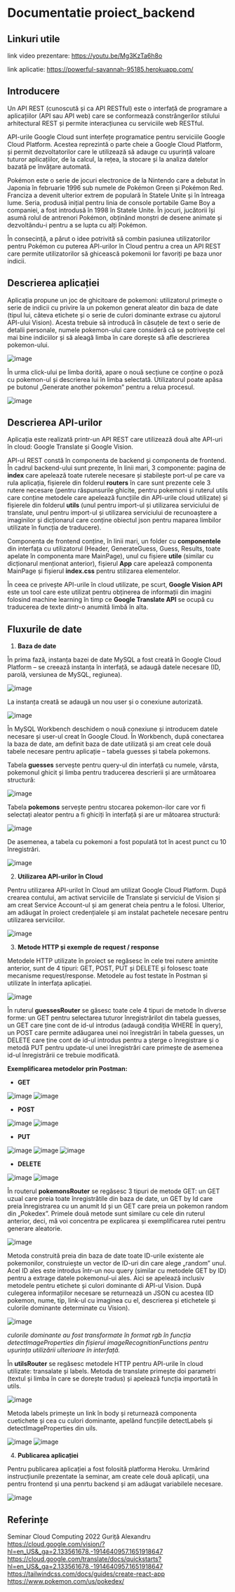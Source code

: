# Documentatie proiect_backend

## Linkuri utile

link video prezentare: https://youtu.be/Mg3KzTa6h8o

link aplicatie: https://powerful-savannah-95185.herokuapp.com/

## Introducere

Un API REST (cunoscută și ca API RESTful) este o interfață de programare a aplicațiilor (API sau API web) care se conformează constrângerilor stilului arhitectural REST și permite interacțiunea cu serviciile web RESTful.

API-urile Google Cloud sunt interfețe programatice pentru serviciile Google Cloud Platform. Acestea reprezintă o parte cheie a Google Cloud Platform, și permit dezvoltatorilor care le utilizează să adauge cu ușurință valoare tuturor aplicațiilor, de la calcul, la rețea, la stocare și la analiza datelor bazată pe învățare automată.

Pokémon este o serie de jocuri electronice de la Nintendo care a debutat în Japonia în februarie 1996 sub numele de Pokémon Green și Pokémon Red. Franciza a devenit ulterior extrem de populară în Statele Unite și în întreaga lume. Seria, produsă inițial pentru linia de console portabile Game Boy a companiei, a fost introdusă în 1998 în Statele Unite. În jocuri, jucătorii își asumă rolul de antrenori Pokémon, obținând monștri de desene animate și dezvoltându-i pentru a se lupta cu alți Pokémon. 

În consecință, a părut o idee potrivită să combin pasiunea utilizatorilor pentru Pokémon cu puterea API-urilor în Cloud pentru a crea un API REST care permite utilizatorilor să ghicească pokemonii lor favoriți pe baza unor indicii.

## Descrierea aplicației

Aplicația propune un joc de ghicitoare de pokemoni: utilizatorul primește o serie de indicii cu privire la un pokemon generat aleator din baza de date (tipul lui, câteva etichete și o serie de culori dominante extrase cu ajutorul API-ului Vision). Acesta trebuie să introducă în căsuțele de text o serie de detalii personale, numele pokemon-ului care consideră că se potrivește cel mai bine indiciilor și să aleagă limba în care dorește să afle descrierea pokemon-ului.

![image](https://user-images.githubusercontent.com/100942603/168465736-b9e2a3e3-53cc-408b-95cd-73533cb8c5ea.png)

În urma click-ului pe limba dorită, apare o nouă secțiune ce conține o poză cu pokemon-ul și descrierea lui în limba selectată. Utilizatorul poate apăsa pe butonul „Generate another pokemon” pentru a relua procesul. 

![image](https://user-images.githubusercontent.com/100942603/168465773-2f875e5b-b808-4b90-ac58-aea42f163741.png)

## Descrierea API-urilor

Aplicația este realizată printr-un API REST care utilizează două alte API-uri în cloud: Google Translate și Google Vision. 

API-ul REST constă în componenta de backend și componenta de frontend. În cadrul backend-ului sunt prezente, în linii mari, 3 componente: pagina de **index** care apelează toate ruterele necesare și stabilește port-ul pe care va rula aplicația, fișierele din folderul **routers** în care sunt prezente cele 3 rutere necesare (pentru răspunsurile ghicite, pentru pokemoni și ruterul utils care conține metodele care apelează funcțiile din API-urile cloud utilizate) și fișierele din folderul **utils** (unul pentru import-ul și utilizarea serviciului de translate, unul pentru import-ul și utilizarea serviciului de recunoaștere a imaginilor și dicționarul care conține obiectul json pentru maparea limbilor utilizate în funcția de traducere). 

Componenta de frontend conține, în linii mari, un folder cu **componentele** din interfața cu utilizatorul (Header, GenerateGuess, Guess, Results, toate apelate în componenta mare MainPage), unul cu fișiere **utile** (similar cu dicționarul menționat anterior), fișierul **App** care apelează componenta MainPage și fișierul **index.css** pentru stilizarea elementelor. 

În ceea ce privește API-urile în cloud utilizate, pe scurt, **Google Vision API** este un tool care este utilizat pentru obținerea de informații din imagini folosind machine learning în timp ce **Google Translate API** se ocupă cu traducerea de texte dintr-o anumită limbă în alta.

## Fluxurile de date

1. **Baza de date**

În prima fază, instanța bazei de date MySQL a fost creată în Google Cloud Platform – se creează instanța în interfață, se adaugă datele necesare (ID, parolă, versiunea de MySQL, regiunea).

![image](https://user-images.githubusercontent.com/100942603/168465929-7d49721b-fb8a-47ed-8bbf-154f4c22504b.png)

La instanța creată se adaugă un nou user și o conexiune autorizată.

![image](https://user-images.githubusercontent.com/100942603/168465935-adc0dba4-813b-4cf3-9e9b-00fa7e6a3c3f.png)

În MySQL Workbench deschidem o nouă conexiune și introducem datele necesare și user-ul creat în Google Cloud. În Workbench, după conectarea la baza de date, am definit baza de date utilizată și am creat cele două tabele necesare pentru aplicație – tabela guesses și tabela pokemons. 

Tabela **guesses** servește pentru query-ul din interfață cu numele, vârsta, pokemonul ghicit și limba pentru traducerea descrierii și are următoarea structură:

![image](https://user-images.githubusercontent.com/100942603/168465963-9a89603a-6e38-46db-9b28-d032942c2f6c.png)
 
Tabela **pokemons** servește pentru stocarea pokemon-ilor care vor fi selectați aleator pentru a fi ghiciți în interfață și are ur  mătoarea structură:

![image](https://user-images.githubusercontent.com/100942603/168465968-7b30e5d1-39f5-401d-b679-d3380c191b81.png)
 
De asemenea, a tabela cu pokemoni a fost populată tot în acest punct cu 10 înregistrări.

![image](https://user-images.githubusercontent.com/100942603/168465977-a4c6ba3f-799b-47f5-8e7a-a42be1e0581e.png)

2. **Utilizarea API-urilor în Cloud**

Pentru utilizarea API-urilot în Cloud am utilizat Google Cloud Platform. După crearea contului, am activat serviciile de Translate și serviciul de Vision și am creat Service Account-ul și am generat cheia pentru a le folosi. Ulterior, am adăugat în proiect credențialele și am instalat pachetele necesare pentru utilizarea serviciilor.

![image](https://user-images.githubusercontent.com/100942603/168466006-38a452c9-b052-4d72-9c50-2da3de3d64fd.png)

3. **Metode HTTP și exemple de request / response**

Metodele HTTP utilizate în proiect se regăsesc în cele trei rutere amintite anterior, sunt de 4 tipuri: GET, POST, PUT și DELETE și folosesc toate mecanisme request/response. Metodele au fost testate în Postman și utilizate în interfața aplicației.

![image](https://user-images.githubusercontent.com/100942603/168466027-beee9fba-2467-4e9d-8bbf-1f88018fcac4.png)

În ruterul **guessesRouter** se găsesc toate cele 4 tipuri de metode în diverse forme: un GET pentru selectarea tuturor înregistrărilot din tabela guesses, un GET care ține cont de id-ul introdus (adaugă condiția WHERE în query), un POST care permite adăugarea unei noi înregistrări în tabela guesses, un DELETE care ține cont de id-ul introdus pentru a șterge o înregistrare și o metodă PUT pentru update-ul unei înregistrări care primește de asemenea id-ul înregistrării ce trebuie modificată.

**Exemplificarea metodelor prin Postman:**

- **GET**

![image](https://user-images.githubusercontent.com/100942603/168466067-19a582c8-4f29-42a1-82d3-a8eb27417dfa.png)
![image](https://user-images.githubusercontent.com/100942603/168466074-1b1f250a-ff83-451d-a1de-7535f591e495.png)

- **POST**

![image](https://user-images.githubusercontent.com/100942603/168466080-031d11c4-35d6-4450-bd0b-18592e6d20e6.png)
![image](https://user-images.githubusercontent.com/100942603/168466084-5f99532f-52e3-48e5-838a-baa9e50407fa.png)

- **PUT**

![image](https://user-images.githubusercontent.com/100942603/168466094-cfc63d90-c5e2-42fa-a9ca-a2da63f39fcd.png)
![image](https://user-images.githubusercontent.com/100942603/168466098-a40f5e19-87b7-46f6-9b7a-7b3b82079948.png)
![image](https://user-images.githubusercontent.com/100942603/168466105-f556fb92-6104-44c7-a989-f1d513609f04.png)

- **DELETE**

![image](https://user-images.githubusercontent.com/100942603/168466111-c4c674b0-2503-49b1-988a-3097d6582dd4.png)
![image](https://user-images.githubusercontent.com/100942603/168466127-e4f06b68-4a50-4225-9c5c-ab686c78b3ff.png)

În routerul **pokemonsRouter** se regăsesc 3 tipuri de metode GET: un GET uzual care preia toate înregistrătile din baza de date, un GET by Id care preia înregistrarea cu un anumit Id și un GET care preia un pokemon random din „Pokedex”. Primele două metode sunt similare cu cele din ruterul anterior, deci, mă voi concentra pe explicarea și exemplificarea rutei pentru generare aleatorie.

![image](https://user-images.githubusercontent.com/100942603/168466133-d84ffa23-2ccf-4604-9d0f-9726ee4f61d8.png)

Metoda construită preia din baza de date toate ID-urile existente ale pokemonilor, construiește un vector de ID-uri din care alege „random” unul. Acel ID ales este introdus într-un nou query (similar cu metodele GET by ID) pentru a extrage datele pokemonul-ui ales. Aici se apelează inclusiv metodele pentru etichete și culori dominante di API-ul Vision. După culegerea informațiilor necesare se returnează un JSON cu acestea (ID pokemon, nume, tip, link-ul cu imaginea cu el, descrierea și etichetele și culorile dominante determinate cu Vision).

![image](https://user-images.githubusercontent.com/100942603/168466145-681bf59a-9a8d-495d-9209-d05d1d3e1e1f.png)

*culorile dominante au fost transformate în format rgb în funcția detectImageProperties din fișierul imageRecognitionFunctions pentru ușurința utilizării ulterioare în interfață.*

În **utilsRouter** se regăsesc metodele HTTP pentru API-urile în cloud utilizate: transalate și labels. Metoda de translate primește doi parametri (textul și limba în care se dorește tradus) și apelează funcția importată în utils. 

![image](https://user-images.githubusercontent.com/100942603/168466167-bd35adb5-2a51-4c1d-9664-9e5831a0c5c2.png)

Metoda labels primește un link în body și  returnează componenta cuetichete și cea cu culori dominante, apelând funcțiile detectLabels și detectImageProperties din uils.

![image](https://user-images.githubusercontent.com/100942603/168466172-35dae0cd-8f0e-42df-bca7-4993b34e6aaf.png)
![image](https://user-images.githubusercontent.com/100942603/168466175-07acb85d-3526-4261-ad30-ee4e8fac042f.png)

4. **Publicarea aplicației**

Pentru publicarea aplicației a fost folosită platforma Heroku. Urmărind instrucțiunile prezentate la seminar, am create cele două aplicații, una pentru frontend și una penrtu backend și am adăugat variabilele necesare.

![image](https://user-images.githubusercontent.com/100942603/168475490-9d9c2c1b-95bb-4e6c-9b57-711294e0d732.png)


## Referințe 
Seminar Cloud Computing 2022 Guriță Alexandru
https://cloud.google.com/vision/?hl=en_US&_ga=2.133561678.-1914640957.1651918647
https://cloud.google.com/translate/docs/quickstarts?hl=en_US&_ga=2.133561678.-1914640957.1651918647
https://tailwindcss.com/docs/guides/create-react-app
https://www.pokemon.com/us/pokedex/













